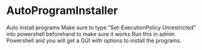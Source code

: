 # AutoProgramInstaller
Auto install programs
Make sure to type "Set-ExecutionPolicy Unrestricted" into powershell beforehand to make sure it works
Run this in admin Powershell and you will get a GUI with options to install the programs.
